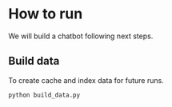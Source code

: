 # How to run

We will build a chatbot following next steps.

## Build data

To create cache and index data for future runs. 

```bash
python build_data.py
```